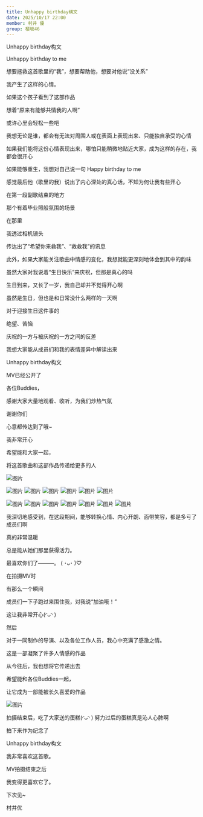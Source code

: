 ```yaml
---
title: Unhappy birthday構文
date: 2025/10/17 22:00
member: 村井 優
group: 樱坂46
---
```


Unhappy birthday构文













Unhappy birthday to me


想要拯救这首歌里的“我”，想要帮助他，想要对他说“没关系”


我产生了这样的心情。




如果这个孩子看到了这部作品


想着“原来有能够共情我的人啊”

或许心里会轻松一些吧






我想无论是谁，都会有无法对周围人或在表面上表现出来、只能独自承受的心情


如果我们能将这份心情表现出来，哪怕只能稍微地贴近大家，成为这样的存在，我都会很开心











如果能够重生，我想对自己说一句 Happy birthday to me


感觉最后他（歌里的我）说出了内心深处的真心话，不知为何让我有些开心




在第一段副歌结束的地方


那个有着毕业照般氛围的场景


在那里

我透过相机镜头


传达出了“希望你来救我”、“救救我”的讯息



此外，如果大家能关注歌曲中情感的变化，我想就能更深刻地体会到其中的韵味




















虽然大家对我说着“生日快乐”来庆祝，但那是真心的吗


生日到来，又长了一岁，我自己却并不觉得开心啊


虽然是生日，但也是和日常没什么两样的一天啊


对于迎接生日这件事的

绝望、苦恼





庆祝的一方与被庆祝的一方之间的反差


我想大家能从成员们和我的表情差异中解读出来
















Unhappy birthday构文

MV已经公开了



各位Buddies，


感谢大家大量地观看、收听，为我们炒热气氛

谢谢你们

心意都传达到了哦~

我非常开心


希望能和大家一起，

将这首歌曲和这部作品传递给更多的人



![图片](https://sakurazaka46.com/files/14/diary/s46/blog/moblog/202510/mobN2aqkm.jpg)

![图片](https://sakurazaka46.com/files/14/diary/s46/blog/moblog/202510/mobOliTIF.jpg)
![图片](https://sakurazaka46.com/files/14/diary/s46/blog/moblog/202510/mobBxjcEf.jpg)
![图片](https://sakurazaka46.com/files/14/diary/s46/blog/moblog/202510/mob1KkYTP.jpg)
![图片](https://sakurazaka46.com/files/14/diary/s46/blog/moblog/202510/mobRS7JlI.jpg)
![图片](https://sakurazaka46.com/files/14/diary/s46/blog/moblog/202510/mob7nffh1.jpg)
![图片](https://sakurazaka46.com/files/14/diary/s46/blog/moblog/202510/mobfWAh1C.jpg)

![图片](https://sakurazaka46.com/files/14/diary/s46/blog/moblog/202510/mobIxY1c0.jpg)
![图片](https://sakurazaka46.com/files/14/diary/s46/blog/moblog/202510/mobdmIzJw.jpg)
![图片](https://sakurazaka46.com/files/14/diary/s46/blog/moblog/202510/mobs2jRMD.jpg)
![图片](https://sakurazaka46.com/files/14/diary/s46/blog/moblog/202510/mobn2ETzi.jpg)
![图片](https://sakurazaka46.com/files/14/diary/s46/blog/moblog/202510/mobwgm3Tu.jpg)
![图片](https://sakurazaka46.com/files/14/diary/s46/blog/moblog/202510/mobSIS3df.jpg)
![图片](https://sakurazaka46.com/files/14/diary/s46/blog/moblog/202510/mobb4gJZM.jpg)



我深切地感受到，在这段期间，能够转换心情、内心开朗、面带笑容，都是多亏了成员们啊



真的非常温暖

总是能从她们那里获得活力。


最喜欢你们了———。 ( ･ᴗ･ )♡




在拍摄MV时


有那么一个瞬间

成员们一下子跑过来围住我，对我说“加油哦！”


这让我非常开心(◜ᴗ◝ )




















然后


对于一同制作的导演、以及各位工作人员，我心中充满了感激之情。



这是一部凝聚了许多人情感的作品


从今往后，我也想将它传递出去


希望能和各位Buddies一起，

让它成为一部能被长久喜爱的作品
























![图片](https://sakurazaka46.com/files/14/diary/s46/blog/moblog/202510/mob4eW0dR.jpg)

拍摄结束后，吃了大家送的蛋糕(◜ᴗ◝ ) 努力过后的蛋糕真是沁人心脾啊


拍下来作为纪念了















Unhappy birthday构文

我非常喜欢这首歌。


MV拍摄结束之后

我变得更喜欢它了。






下次见~


村井优